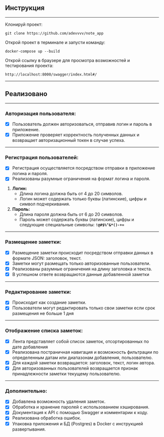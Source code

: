 ## Инструкция

---
Клонируй проект:
```
git clone https://github.com/adevvvv/note_app
```
Открой проект в терминале и запусти команду:
```
docker-compose up --build
```
Открой ссылку в браузере для просмотра возможностей и тестирования проекта:
```
http://localhost:8000/swagger/index.html#/
```
---
## Реализовано

---
### Авторизация пользователя:
- [x]  Пользователь должен авторизоваться, отправив логин и пароль в приложение.
- [x]  Приложение проверяет корректность полученных данных и возвращает авторизационный токен в случае успеха.
---
### Регистрация пользователей:
- [x]  Регистрация осуществляется посредством отправки в приложение логина и пароля.
- [x]  Реализованы разумные ограничения на формат логина и пароля.
1. **Логин:**
    - Длина логина должна быть от 4 до 20 символов.
    - Логин может содержать только буквы (латинские), цифры и символ подчеркивания.
2. **Пароль:**
    - Длина пароля должна быть от 6 до 20 символов.
    - Пароль может содержать буквы (латинские), цифры и следующие специальные символы: **`!@#$%^&*()-+=`**
---
### Размещение заметки:
- [x]  Размещение заметки происходит посредством отправки данных в формате JSON: заголовок, текст.
- [x]  Заметки могут размещать только авторизованные пользователи.
- [x]  Реализованы разумные ограничения на длину заголовка и текста.
- [x]  В успешном ответе возвращаются данные добавленной заметки
---
### Редактирование заметки:
- [x]  Происходит как создание заметки.
- [x]  Пользователи могут редактировать только свои заметки если срок размещения не больше 1 дня
---
### Отображение списка заметок:
- [x]  Лента представляет собой список заметок, отсортированных по дате добавления
- [x]  Реализована постраничная навигация и возможность фильтрации по определенным датам или диапазонам добавления,
  пользователю.
- [x]  Для каждой заметки возвращается: заголовок, текст, логин автора.
- [x]  Для авторизованных пользователей возвращается признак принадлежности заметки текущему пользователю.
---
### Дополнительно:
- [x]  Добавлена возможность удаления заметок.
- [x]  Обработка и хранение паролей с использованием хэширования.
- [x]  Документация к АРI c помощью Swagger и комментарии к коду.
- [x]  Реализована обработка ошибок.
- [x]  Упаковка приложения и БД (Postgres) в Docker с инструкцией развертывания.
